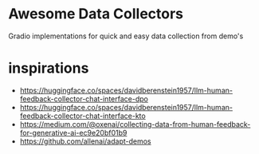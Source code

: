 # Awesome Data Collectors
Gradio implementations for quick and easy data collection from demo's

# inspirations 
- https://huggingface.co/spaces/davidberenstein1957/llm-human-feedback-collector-chat-interface-dpo
- https://huggingface.co/spaces/davidberenstein1957/llm-human-feedback-collector-chat-interface-kto
- https://medium.com/@oxenai/collecting-data-from-human-feedback-for-generative-ai-ec9e20bf01b9
- https://github.com/allenai/adapt-demos
